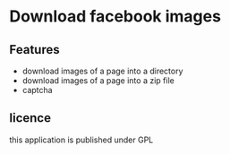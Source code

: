 # Download facebook images

## Features
* download images of a page into a directory
* download images of a page into a zip file
* captcha


## licence
this application is published under GPL
